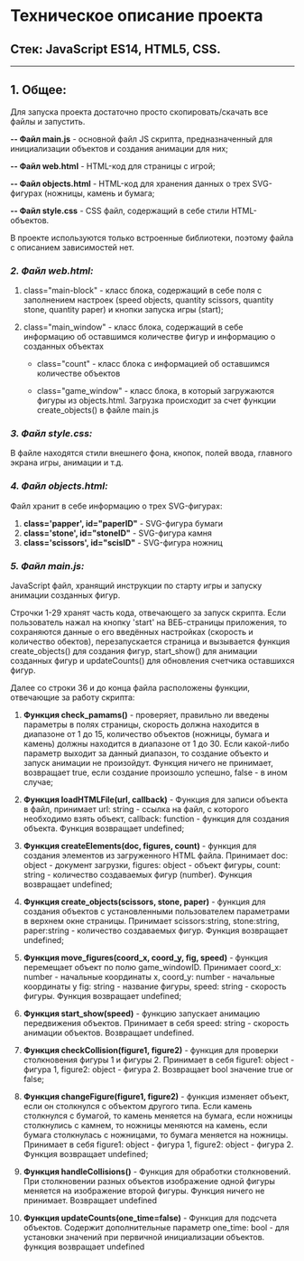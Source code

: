 # Техническое описание проекта
## **Стек: JavaScript ES14, HTML5, CSS.**
----
## 1. Общее:
Для запуска проекта достаточно просто скопировать/скачать все файлы и запустить.

**-- Файл main.js** - основной файл JS скрипта, предназначенный для инициализации объектов и создания анимации для них;

**-- Файл web.html** - HTML-код для страницы с игрой;

**-- Файл objects.html** - HTML-код для хранения данных о трех SVG-фигурах (ножницы, камень и бумага;

**-- Файл style.css** - CSS файл, содержащий в себе стили HTML-объектов.

В проекте используются только встроенные библиотеки, поэтому файла с описанием зависимостей нет.

### _2. Файл web.html:_
1) class="main-block" - класс блока, содержащий в себе поля с заполнением настроек (speed objects, quantity scissors, quantity stone, quantity paper) и кнопки запуска игры (start);
2) class="main_window" - класс блока, содержащий в себе информацию об оставшимся количестве фигур и информацию о созданных объектах
   
    - class="count" - класс блока с информацией об оставшимся количестве объектов
     
    - class="game_window" - класс блока, в который загружаются фигуры из objects.html. Загрузка происходит за счет функции create_objects() в файле main.js

### _3. Файл style.css:_
В файле находятся стили внешнего фона, кнопок, полей ввода, главного экрана игры, анимации и т.д.

### _4. Файл objects.html:_
Файл хранит в себе информацию о трех SVG-фигурах:
1) **class='papper', id="paperID"** - SVG-фигура бумаги
2) **class='stone', id="stoneID"** - SVG-фигура камня
3) **class='scissors', id="scisID"** - SVG-фигура ножниц

### _5. Файл main.js:_
JavaScript файл, хранящий инструкции по старту игры и запуску анимации созданных фигур.

Строчки 1-29 хранят часть кода, отвечающего за запуск скрипта. Если пользователь нажал на кнопку 'start' на ВЕБ-страницы приложения, то сохраняются данные о его введённых настройках (скорость и количество обектов), перезапускается страница и вызывается функция create_objects() для создания фигур, start_show() для анимации созданных фигур и updateCounts() для обновления счетчика оставшихся фигур.

Далее со строки 36 и до конца файла расположены функции, отвечающие за работу скрипта:

1) **Функция check_pamams()** - проверяет, правильно ли введены параметры в полях страницы, скорость должна находится в диапазоне от 1 до 15, количество объектов (ножницы, бумага и камень) должны находится в диапазоне от 1 до 30. Если какой-либо параметр выходит за данный диапазон, то создание объекто и запуск анимации не произойдут. Функция ничего не принимает, возвращает true, если создание произошло успешно, false - в ином случае;

2) **Функция loadHTMLFile(url, callback)** - Функция для записи объекта в файл, принимает url: string - ссылка на файл, с которого необходимо взять объект, callback: function - функция для создания объекта. Функция возвращает undefined;

3) **Функция createElements(doc, figures, count)** - функция для создания элементов из загруженного HTML файла. Принимает doc: object - документ загрузки, figures: object - объект фигуры, count: string - количество создаваемых фигур (number). Функция возвращает undefined;

4) **Функция create_objects(scissors, stone, paper)** - функция для создания объектов с установленными пользователем параметрами в верхнем окне страницы. Принимает scissors:string, stone:string, paper:string - количество создаваемых фигур. Функция возвращает undefined;

5) **Функция move_figures(coord_x, coord_y, fig, speed)** - функция перемещает объект по полю game_windowID. Принимает coord_x: number - начальные координаты х, coord_y: number - начальные координаты y  fig: string - название фигуры, speed: string - скорость фигуры. Функция возвращает undefined;

6) **Функция start_show(speed)** - функцию запускает анимацию передвижения объектов. Принимает в себя speed: string - скорость анимации объектов. Возвращает undefined.

7) **Функция checkCollision(figure1, figure2)** - функция для проверки столкновения фигуры 1 и фигуры 2. Принимает в себя figure1: object - фигура 1, figure2: object - фигура 2. Возвращает bool значение true or false;

8) **Функция changeFigure(figure1, figure2)** - функция изменяет объект, если он столкнулся с объектом другого типа. Если камень столкнулся с бумагой, то камень меняется на бумага, если ножницы столкнулись с камнем, то ножницы меняются на камень, если бумага столкнулась с ножницами, то бумага меняется на ножницы. Принимает в себя figure1: object - фигура 1, figure2: object - фигура 2. Функция возвращает undefined;

9) **Функция handleCollisions()** - Функция для обработки столкновений. При столкновении разных объектов изображение одной фигуры меняется на изображение второй фигуры. Функция ничего не принимает. Возвращает undefined

10) **Функция updateCounts(one_time=false)** - Функция для подсчета объектов. Содержит дополнительные параметр one_time: bool - для установки значений при первичной инициализации объектов. функция возвращает undefined
